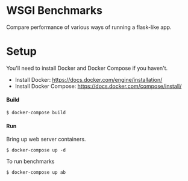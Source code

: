 WSGI Benchmarks
===============

Compare performance of various ways of running a flask-like app.

# Setup

You'll need to install Docker and Docker Compose if you haven't.

- Install Docker: https://docs.docker.com/engine/installation/
- Install Docker Compose: https://docs.docker.com/compose/install/

#### Build

    $ docker-compose build

#### Run

Bring up web server containers.

    $ docker-compose up -d

To run benchmarks

    $ docker-compose up ab

